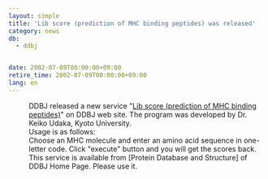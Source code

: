 ```yaml
---
layout: simple
title: 'Lib score (prediction of MHC binding peptides) was released'
category: news
db:
  - ddbj


date: 2002-07-09T00:00:00+09:00
retire_time: 2002-07-09T00:00:00+09:00
lang: en
---
```


<dd>DDBJ released a new service "<a href="http://%5Ban%20error%20occurred%20while%20processing%20this%20directive%5D/cgi-bin/Lib-score/request.rb?lang=E">Lib score (prediction of MHC binding peptides)</a>" on DDBJ web site. The program was developed by Dr. Keiko Udaka, Kyoto University.<br>
<dd>Usage is as follows:<br>Choose an MHC molecule and enter an amino acid sequence in one-letter code. Click "execute" button and you will get the scores back. This service is available from [Protein Database and Structure] of DDBJ Home Page. Please use it.</dd>
</dd>
